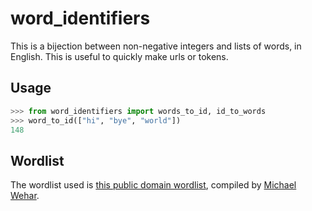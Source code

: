 
# word_identifiers

This is a bijection between non-negative integers and lists of words, in English. This is useful to quickly make urls or tokens.

## Usage

```python
>>> from word_identifiers import words_to_id, id_to_words
>>> word_to_id(["hi", "bye", "world"])
148
```

## Wordlist

The wordlist used is [this public domain wordlist](https://raw.githubusercontent.com/MichaelWehar/Public-Domain-Word-Lists/master/5000-more-common.txt), compiled by [Michael Wehar](https://github.com/MichaelWehar/Public-Domain-Word-Lists).
